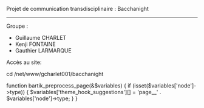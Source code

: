 Projet de communication transdisciplinaire : Bacchanight

-----

Groupe :
- Guillaume CHARLET
- Kenji FONTAINE
- Gauthier LARMARQUE

Accès au site:

cd /net/www/gcharlet001/bacchanight



function bartik_preprocess_page(&$variables) {
  if (isset($variables['node']->type)) {
    $variables['theme_hook_suggestions'][] = 'page__' . $variables['node']->type;
  }
}
